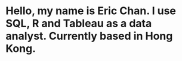 # Hello, my name is Eric Chan. I use SQL, R and Tableau as a data analyst. Currently based in Hong Kong. 
